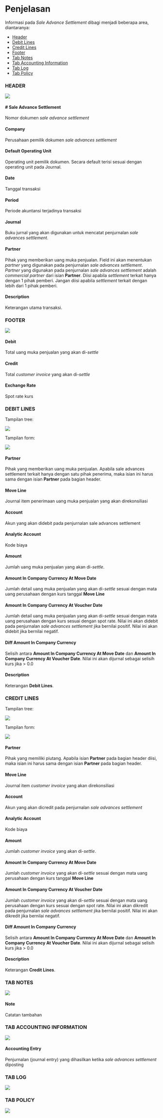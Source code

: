 # Penjelasan

Informasi pada *Sale Advance Settlement* dibagi menjadi beberapa area, diantaranya:

* [Header](#bagian-header)
* [Debit Lines](#bagian-debit-line)
* [Credit Lines](#bagian-credit-line)
* [Footer](#bagian-footer)
* [Tab Notes](#tab-notes)
* [Tab Accounting Information](#tab-accounting-information)
* [Tab Log](#tab-log)
* [Tab Policy](#tab-policy)

### <a name="bagian-header">HEADER</a>

![](../../img/sale-advance-settlement/penjelasan-header.png)

#### <a name="field-name"># Sale Advance Settlement</a>

Nomor dokumen *sale advance settlement*

#### <a name="field-company">Company</a>

Perusahaan pemilik dokumen *sale advances settlement*

#### <a name="field-ou">Default Operating Unit</a>

Operating unit pemilik dokumen. Secara default terisi sesuai dengan operating unit pada
Journal.

#### <a name="field-date">Date</a>

Tanggal transaksi

#### <a name="field-period">Period</a>

Periode akuntansi terjadinya transaksi

#### <a name="field-journal">Journal</a>

Buku jurnal yang akan digunakan untuk mencatat penjurnalan *sale advances settlement*.

#### <a name="field-partner">Partner</a>

Pihak yang memberikan uang muka penjualan. Field ini akan menentukan *partner* yang digunakan pada penjurnalan *sale advances settlement*. *Partner* yang digunakan pada penjurnalan *sale advances settlement* adalah *commercial partner* dari isian **Partner**. Diisi apabila *settlement* terkait hanya dengan 1 pihak pemberi. Jangan diisi
apabila *settlement* terkait dengan lebih dari 1 pihak pemberi.

#### <a name="field-description">Description</a>

Keterangan utama transaksi.

### <a name="bagian-footer">FOOTER</a>

![](../../img/sale-advance-settlement/penjelasan-footer.png)

#### <a name="field-debit">Debit</a>

Total uang muka penjualan yang akan di-*settle*

#### <a name="field-debit">Credit</a>

Total *customer invoice* yang akan di-*settle*

#### <a name="field-exchange-rate">Exchange Rate</a>

Spot rate kurs

### <a name="bagian-debit-line">DEBIT LINES</a>

Tampilan tree:

![](../../img/sale-advance-settlement/penjelasan-debit-line-tree.png)

Tampilan form:

![](../../img/sale-advance-settlement/penjelasan-detail.png)

#### <a name="field-debit-line-partner">Partner</a>

Pihak yang memberikan uang muka penjualan. Apabila sale advances settlement terkait hanya dengan satu pihak penerima, maka isian ini harus sama dengan isian **Partner** pada bagian header.

#### <a name="field-debit-line-move-line">Move Line</a>

Journal item penerimaan uang muka penjualan yang akan direkonsiliasi

#### <a name="field-debit-line-account">Account</a>

Akun yang akan didebit pada penjurnalan sale advances settlement

#### <a name="field-debit-line-aa">Analytic Account</a>

Kode biaya

#### <a name="field-debit-line-amount">Amount</a>

Jumlah uang muka penjualan yang akan di-*settle*.

#### <a name="field-debit-line-amount-move-date">Amount In Company Currency At Move Date</a>

Jumlah detail uang muka penjualan yang akan di-*settle* sesuai dengan mata uang perusahaan dengan kurs tanggal **Move Line**


#### <a name="field-debit-line-amount-voucher-date">Amount In Company Currency At Voucher Date</a>

Jumlah detail uang muka penjualan yang akan di-*settle* sesuai dengan mata uang perusahaan dengan kurs sesuai dengan spot rate. Nilai ini akan didebit pada penjurnalan *sale advances settlement* jika bernilai positif. Nilai ini akan didebit jika bernilai negatif.

#### <a name="field-debit-line-diff">Diff Amount In Company Currency</a>

Selisih antara **Amount In Company Currency At Move Date** dan **Amount In Company Currency At Voucher Date**. Nilai ini akan dijurnal sebagai selisih kurs jika > 0.0

#### <a name="field-debit-line-description">Description</a>

Keterangan **Debit Lines**.

### <a name="bagian-credit-line">CREDIT LINES</a>

Tampilan tree:

![](../../img/sale-advance-settlement/penjelasan-credit-line-tree.png)

Tampilan form:

![](../../img/sale-advance-settlement/penjelasan-detail.png)

#### <a name="field-credit-line-partner">Partner</a>

Pihak yang memiliki piutang. Apabila isian **Partner** pada bagian header diisi, maka isian ini harus sama dengan isian **Partner** pada bagian header.

#### <a name="field-credit-line-move-line">Move Line</a>

Journal item *customer invoice* yang akan direkonsiliasi

#### <a name="field-credit-line-account">Account</a>

Akun yang akan dicredit pada penjurnalan *sale advances settlement*

#### <a name="field-credit-line-aa">Analytic Account</a>

Kode biaya

#### <a name="field-credit-line-amount">Amount</a>

Jumlah *customer invoice* yang akan di-*settle*.

#### <a name="field-credit-line-amount-move-date">Amount In Company Currency At Move Date</a>

Jumlah *customer invoice* yang akan di-*settle* sesuai dengan mata uang perusahaan dengan kurs tanggal **Move Line**


#### <a name="field-credit-line-amount-voucher-date">Amount In Company Currency At Voucher Date</a>

Jumlah *customer invoice* yang akan di-*settle* sesuai dengan mata uang perusahaan dengan kurs sesuai dengan spot rate. Nilai ini akan dikredit pada penjurnalan *sale advances settlement* jika bernilai positif. Nilai ini akan dikredit jika bernilai negatif.

#### <a name="field-credit-line-diff">Diff Amount In Company Currency</a>

Selisih antara **Amount In Company Currency At Move Date** dan **Amount In Company Currency At Voucher Date**. Nilai ini akan dijurnal sebagai selisih kurs jika > 0.0

#### <a name="field-credit-line-description">Description</a>

Keterangan **Credit Lines**.

### <a name="tab-notes">TAB NOTES</a>

![](../../img/sale-advance-settlement/tab-notes.png)

#### <a name="field-note">Note</a>

Catatan tambahan

### <a name="tab-accounting-information">TAB ACCOUNTING INFORMATION</a>

![](../../img/sale-advance-settlement/tab-accounting-information.png)

#### <a name="field-accounting-entry">Accounting Entry</a>

Penjurnalan (journal entry) yang dihasilkan ketika *sale advances settlement* diposting

### <a name="tab-log">TAB LOG</a>

![](../../img/sale-advance-settlement/tab-log.png)

### <a name="tab-log">TAB POLICY</a>

![](../../img/sale-advance-settlement/tab-policy.png)
